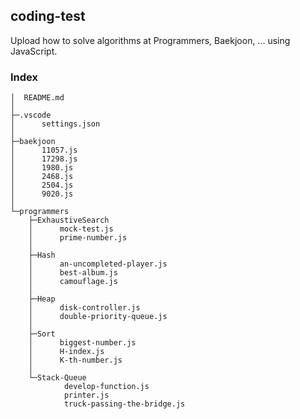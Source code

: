 ## coding-test

Upload how to solve algorithms at Programmers, Baekjoon, ... using JavaScript.

### Index
```
│  README.md
│
├─.vscode
│      settings.json
│
├─baekjoon
│      11057.js
│      17298.js
│      1980.js
│      2468.js
│      2504.js
│      9020.js
│
└─programmers
    ├─ExhaustiveSearch
    │      mock-test.js
    │      prime-number.js
    │
    ├─Hash
    │      an-uncompleted-player.js
    │      best-album.js
    │      camouflage.js
    │
    ├─Heap
    │      disk-controller.js
    │      double-priority-queue.js
    │
    ├─Sort
    │      biggest-number.js
    │      H-index.js
    │      K-th-number.js
    │
    └─Stack-Queue
            develop-function.js
            printer.js
            truck-passing-the-bridge.js
```